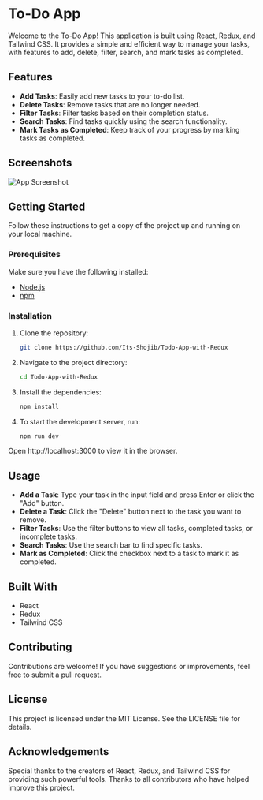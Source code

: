 # To-Do App

Welcome to the To-Do App! This application is built using React, Redux, and Tailwind CSS. It provides a simple and efficient way to manage your tasks, with features to add, delete, filter, search, and mark tasks as completed.

## Features

- **Add Tasks**: Easily add new tasks to your to-do list.
- **Delete Tasks**: Remove tasks that are no longer needed.
- **Filter Tasks**: Filter tasks based on their completion status.
- **Search Tasks**: Find tasks quickly using the search functionality.
- **Mark Tasks as Completed**: Keep track of your progress by marking tasks as completed.

## Screenshots

![App Screenshot](path/to/screenshot.png)

## Getting Started

Follow these instructions to get a copy of the project up and running on your local machine.

### Prerequisites

Make sure you have the following installed:

- [Node.js](https://nodejs.org/)
- [npm](https://www.npmjs.com/)

### Installation

1. Clone the repository:
   ```sh
   git clone https://github.com/Its-Shojib/Todo-App-with-Redux
   ```
2. Navigate to the project directory:
   ```sh
   cd Todo-App-with-Redux
   ```
3. Install the dependencies:
   ```sh
   npm install
   ```
4. To start the development server, run:
   ```sh
   npm run dev
   ```
Open http://localhost:3000 to view it in the browser.

## Usage
- **Add a Task**: Type your task in the input field and press Enter or click the "Add" button.
- **Delete a Task**: Click the "Delete" button next to the task you want to remove.
- **Filter Tasks**: Use the filter buttons to view all tasks, completed tasks, or incomplete tasks.
- **Search Tasks**: Use the search bar to find specific tasks.
- **Mark as Completed**: Click the checkbox next to a task to mark it as completed.

## Built With
- React
- Redux
- Tailwind CSS
  
## Contributing
Contributions are welcome! If you have suggestions or improvements, feel free to submit a pull request.

## License
This project is licensed under the MIT License. See the LICENSE file for details.

## Acknowledgements
Special thanks to the creators of React, Redux, and Tailwind CSS for providing such powerful tools.
Thanks to all contributors who have helped improve this project.